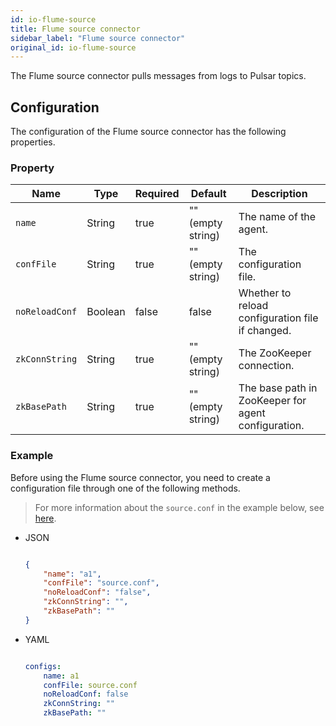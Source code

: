 ```yaml
---
id: io-flume-source
title: Flume source connector
sidebar_label: "Flume source connector"
original_id: io-flume-source
---
```


The Flume source connector pulls messages from logs to Pulsar topics.

## Configuration

The configuration of the Flume source connector has the following properties.

### Property

| Name | Type|Required | Default | Description 
|------|----------|----------|---------|-------------|
`name`|String|true|"" (empty string)|The name of the agent.
`confFile`|String|true|"" (empty string)|The configuration file.
`noReloadConf`|Boolean|false|false|Whether to reload configuration file if changed.
`zkConnString`|String|true|"" (empty string)|The ZooKeeper connection.
`zkBasePath`|String|true|"" (empty string)|The base path in ZooKeeper for agent configuration.

### Example

Before using the Flume source connector, you need to create a configuration file through one of the following methods.

> For more information about the `source.conf` in the example below, see [here](https://github.com/apache/pulsar/blob/master/pulsar-io/flume/src/main/resources/flume/source.conf).

* JSON 

  ```json
  
  {
      "name": "a1",
      "confFile": "source.conf",
      "noReloadConf": "false",
      "zkConnString": "",
      "zkBasePath": ""
  }
  
  ```

* YAML

  ```yaml
  
  configs:
      name: a1
      confFile: source.conf
      noReloadConf: false
      zkConnString: ""
      zkBasePath: ""
  
  ```

